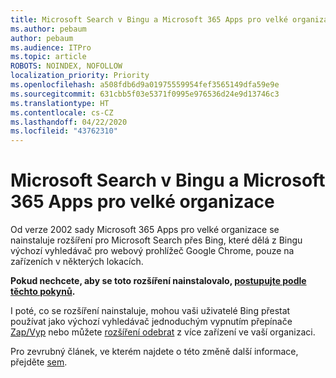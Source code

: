 ```yaml
---
title: Microsoft Search v Bingu a Microsoft 365 Apps pro velké organizace
ms.author: pebaum
author: pebaum
ms.audience: ITPro
ms.topic: article
ROBOTS: NOINDEX, NOFOLLOW
localization_priority: Priority
ms.openlocfilehash: a508fdb6d9a01975559954fef3565149dfa59e9e
ms.sourcegitcommit: 631cbb5f03e5371f0995e976536d24e9d13746c3
ms.translationtype: HT
ms.contentlocale: cs-CZ
ms.lasthandoff: 04/22/2020
ms.locfileid: "43762310"
---
```

# <a name="microsoft-search-in-bing-and-microsoft-365-apps-for-enterprise"></a>Microsoft Search v Bingu a Microsoft 365 Apps pro velké organizace

Od verze 2002 sady Microsoft 365 Apps pro velké organizace se nainstaluje rozšíření pro Microsoft Search přes Bing, které dělá z Bingu výchozí vyhledávač pro webový prohlížeč Google Chrome, pouze na zařízeních v některých lokacích.

**Pokud nechcete, aby se toto rozšíření nainstalovalo, [postupujte podle těchto pokynů](https://docs.microsoft.com/deployoffice/microsoft-search-bing#how-to-exclude-the-extension-for-microsoft-search-in-bing-from-being-installed).**

I poté, co se rozšíření nainstaluje, mohou vaši uživatelé Bing přestat používat jako výchozí vyhledávač jednoduchým vypnutím přepínače [Zap/Vyp](https://docs.microsoft.com/deployoffice/microsoft-search-bing#change-whether-bing-is-the-default-search-engine-for-google-chrome) nebo můžete [rozšíření odebrat](https://docs.microsoft.com/deployoffice/microsoft-search-bing#how-to-remove-the-extension-after-its-been-installed) z více zařízení ve vaší organizaci.

Pro zevrubný článek, ve kterém najdete o této změně další informace, přejděte [sem](https://docs.microsoft.com/deployoffice/microsoft-search-bing).